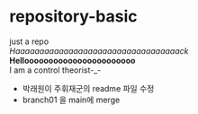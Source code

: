 # repository-basic
just a repo\
*Haaaaaaaaaaaaaaaaaaaaaaaaaaaaaaaaaack*\
**Hellooooooooooooooooooooooo**\
I am a control theorist-_-

* 박래원이 주휘재군의 readme 파일 수정
* branch01 을 main에 merge